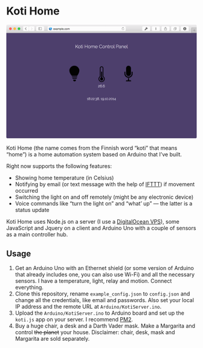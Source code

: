 Koti Home
========

![koti home control panel](screenshot.png)

Koti Home (the name comes from the Finnish word “koti” that means “home”) is a home automation system based on Arduino that I’ve built.

Right now supports the following features:

* Showing home temperature (in Celsius)
* Notifying by email (or text message with the help of [IFTTT](https://ifttt.com)) if movement occurred
* Switching the light on and off remotely (might be any electronic device)
* Voice commands like “turn the light on” and “what’ up” — the latter is a status update

Koti Home uses Node.js on a server (I use a [DigitalOcean VPS](https://www.digitalocean.com/?refcode=054bb617bf5e)), some JavaScript and Jquery on a client and Arduino Uno with a couple of sensors as a main controller hub.  

## Usage

1. Get an Arduino Uno with an Ethernet shield (or some version of Arduino that already includes one, you can also use Wi-Fi) and all the necessary sensors. I have a temperature, light, relay and motion. Connect everything.
2. Clone this repository, rename ```example_config.json``` to ```config.json``` and change all the credentials, like email and passwords. Also set your local IP address and the remote URL at ```Arduino/KotiServer.ino```.
3. Upload the ```Arduino/KotiServer.ino``` to Arduino board and set up the ```koti.js``` app on your server. I recommend [PM2](https://github.com/Unitech/pm2).
4. Buy a huge chair, a desk and a Darth Vader mask. Make a Margarita and control ~~the planet~~ your house.
Disclaimer: chair, desk, mask and Margarita are sold separately.
